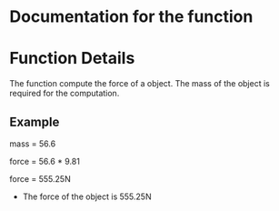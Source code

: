 Documentation for the function
==============================

Function Details
====================
The function compute the force of a object.
The mass of the object is required for the computation.

Example
-------
mass = 56.6

force = 56.6 * 9.81

force = 555.25N

* The force of the object is 555.25N